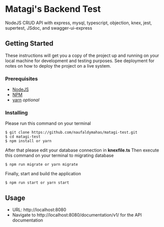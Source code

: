 # Matagi's Backend Test

NodeJS CRUD API with express, mysql, typescript, objection, knex, jest, supertest, JSdoc, and swagger-ui-express

## Getting Started

These instructions will get you a copy of the project up and running on your local machine for development and testing purposes. See deployment for notes on how to deploy the project on a live system.

### Prerequisites

* [NodeJS](https://nodejs.org/en/)
* [NPM](https://www.npmjs.com/)
* [yarn](https://yarnpkg.com/) *optional*

### Installing

Please run this command on your terminal

```
$ git clone https://github.com/naufaldymahas/matagi-test.git
$ cd matagi-test
$ npm install or yarn
```

After that please edit your database connection in **knexfile.ts**
Then execute this command on your terminal to migrating database

```
$ npm run migrate or yarn migrate
```

Finally, start and build the application
```
$ npm run start or yarn start
```

## Usage

* URL: http://localhost:8080
* Navigate to http://localhost:8080/documentation/v1/ for the API documentation

